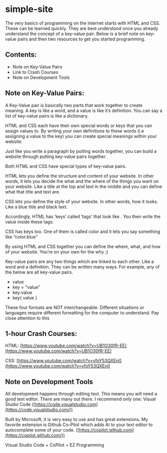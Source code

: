 # simple-site

The very basics of programming on the internet starts with HTML and CSS. These can be learned quickly. They are best understood once you already understand the concept of a key-value pair. Below is a brief note on key-value pairs and then two resources to get you started programming.

## Contents:

- Note on Key-Value Pairs
- Link to Crash Courses
- Note on Development Tools

## Note on Key-Value Pairs:

A Key-Value pair is basically two parts that work together to create meaning. A key is like a word, and a value is like it’s definition. You can say a list of key-value pairs is like a dictionary.

HTML and CSS each have their own special words or keys that you can assign values to. By writing your own definitions to these words (i.e assigning a value to the key) you can create special meanings within your website.

Just like you write a paragraph by putting words together, you can build a website through putting key-value pairs together. 

Both HTML and CSS have special types of key-value pairs.

HTML lets you define the structure and content of your website. In other words, it lets you decide the what and the where of the things you want on your website. Like a title at the top and text in the middle and you can define what that title and text are.

CSS lets you define the style of your website. In other words, how it looks. Like a blue title and black text. 

Accordingly, HTML has ‘keys’ called ‘tags’ that look like <tag>. You then write the value inside these tags. 

CSS has keys too. One of them is called color and it lets you say something like “color:blue” 

By using HTML and CSS together you can define the where, what, and how of your website. You’re on your own for the why ;)

Key-value pairs are any two things which are linked to each other. Like a word and a definition. They can be written many ways. For example, any of the below are all key-value pairs. 

- <key>value<key>
- key = “value”
- key:value
- key{ value }

These four formats are NOT interchangeable. Different situations or languages require different formatting for the computer to understand. Pay close attention to this



## 1-hour Crash Courses:

HTML: [https://www.youtube.com/watch?v=UB1O30fR-EE](https://www.youtube.com/watch?v=UB1O30fR-EE)

CSS: [https://www.youtube.com/watch?v=yfoY53QXEnI](https://www.youtube.com/watch?v=yfoY53QXEnI) 

## Note on Development Tools

All development happens through editing text. This means you will need a good text editor. There are many out there. I recommend only one: Visual Studio Code ([https://code.visualstudio.com](https://code.visualstudio.com/))

Built by Microsoft, it is very easy to use and has great extensions. My favorite extension is Github Co-Pilot which adds AI to your text editor to autocomplete some of your code. ([https://copilot.github.com](https://copilot.github.com/))

Visual Studio Code + CoPilot = EZ Programming

